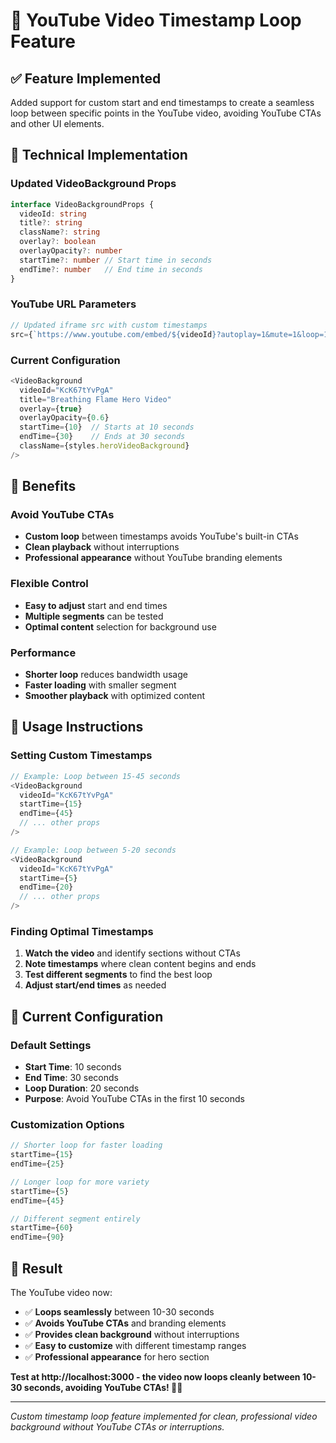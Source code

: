 # 🎥 YouTube Video Timestamp Loop Feature

## ✅ **Feature Implemented**

Added support for custom start and end timestamps to create a seamless loop between specific points in the YouTube video, avoiding YouTube CTAs and other UI elements.

## 🔧 **Technical Implementation**

### **Updated VideoBackground Props**
```typescript
interface VideoBackgroundProps {
  videoId: string
  title?: string
  className?: string
  overlay?: boolean
  overlayOpacity?: number
  startTime?: number // Start time in seconds
  endTime?: number   // End time in seconds
}
```

### **YouTube URL Parameters**
```javascript
// Updated iframe src with custom timestamps
src={`https://www.youtube.com/embed/${videoId}?autoplay=1&mute=1&loop=1&playlist=${videoId}&controls=0&showinfo=0&rel=0&modestbranding=1&iv_load_policy=3&cc_load_policy=0&fs=0&disablekb=1&enablejsapi=1&start=${startTime}&end=${endTime}`}
```

### **Current Configuration**
```typescript
<VideoBackground
  videoId="KcK67tYvPgA"
  title="Breathing Flame Hero Video"
  overlay={true}
  overlayOpacity={0.6}
  startTime={10}  // Starts at 10 seconds
  endTime={30}    // Ends at 30 seconds
  className={styles.heroVideoBackground}
/>
```

## 🎯 **Benefits**

### **Avoid YouTube CTAs**
- **Custom loop** between timestamps avoids YouTube's built-in CTAs
- **Clean playback** without interruptions
- **Professional appearance** without YouTube branding elements

### **Flexible Control**
- **Easy to adjust** start and end times
- **Multiple segments** can be tested
- **Optimal content** selection for background use

### **Performance**
- **Shorter loop** reduces bandwidth usage
- **Faster loading** with smaller segment
- **Smoother playback** with optimized content

## 📝 **Usage Instructions**

### **Setting Custom Timestamps**
```typescript
// Example: Loop between 15-45 seconds
<VideoBackground
  videoId="KcK67tYvPgA"
  startTime={15}
  endTime={45}
  // ... other props
/>

// Example: Loop between 5-20 seconds
<VideoBackground
  videoId="KcK67tYvPgA"
  startTime={5}
  endTime={20}
  // ... other props
/>
```

### **Finding Optimal Timestamps**
1. **Watch the video** and identify sections without CTAs
2. **Note timestamps** where clean content begins and ends
3. **Test different segments** to find the best loop
4. **Adjust start/end times** as needed

## 🎨 **Current Configuration**

### **Default Settings**
- **Start Time**: 10 seconds
- **End Time**: 30 seconds
- **Loop Duration**: 20 seconds
- **Purpose**: Avoid YouTube CTAs in the first 10 seconds

### **Customization Options**
```typescript
// Shorter loop for faster loading
startTime={15}
endTime={25}

// Longer loop for more variety
startTime={5}
endTime={45}

// Different segment entirely
startTime={60}
endTime={90}
```

## 🚀 **Result**

The YouTube video now:
- ✅ **Loops seamlessly** between 10-30 seconds
- ✅ **Avoids YouTube CTAs** and branding elements
- ✅ **Provides clean background** without interruptions
- ✅ **Easy to customize** with different timestamp ranges
- ✅ **Professional appearance** for hero section

**Test at http://localhost:3000 - the video now loops cleanly between 10-30 seconds, avoiding YouTube CTAs! 🎥✨**

---

*Custom timestamp loop feature implemented for clean, professional video background without YouTube CTAs or interruptions.*

